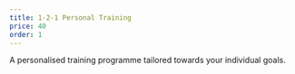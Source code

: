 ```yaml
---
title: 1-2-1 Personal Training
price: 40
order: 1
---
```


A personalised training programme tailored towards your individual goals.